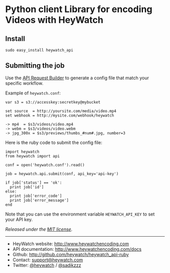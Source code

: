 # Python client Library for encoding Videos with HeyWatch

## Install

``` language-console
sudo easy_install heywatch_api
```

## Submitting the job

Use the [API Request Builder](https://app.heywatch.com/job/new) to generate a config file that match your specific workflow.

Example of `heywatch.conf`:

``` language-hw
var s3 = s3://accesskey:secretkey@mybucket

set source  = http://yoursite.com/media/video.mp4
set webhook = http://mysite.com/webhook/heywatch

-> mp4  = $s3/videos/video.mp4
-> webm = $s3/videos/video.webm
-> jpg_300x = $s3/previews/thumbs_#num#.jpg, number=3
```

Here is the ruby code to submit the config file:

``` language-python
import heywatch
from heywatch import api

conf = open('heywatch.conf').read()

job = heywatch.api.submit(conf, api_key='api-key')

if job['status'] == 'ok':
  print job['id']
else:
  print job['error_code']
  print job['error_message']
end
```

Note that you can use the environment variable `HEYWATCH_API_KEY` to set your API key.

*Released under the [MIT license](http://www.opensource.org/licenses/mit-license.php).*

---

* HeyWatch website: http://www.heywatchencoding.com
* API documentation: http://www.heywatchencoding.com/docs
* Github: http://github.com/heywatch/heywatch_api-ruby
* Contact: [support@heywatch.com](mailto:support@heywatch.com)
* Twitter: [@heywatch](http://twitter.com/heywatch) / [@sadikzzz](http://twitter.com/sadikzzz)